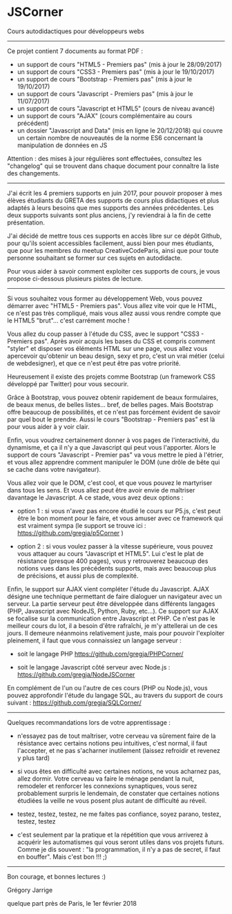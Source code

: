 # JSCorner
Cours autodidactiques pour développeurs webs

------

Ce projet contient 7 documents au format PDF :

- un support de cours "HTML5 - Premiers pas" (mis à jour le 28/09/2017)
- un support de cours "CSS3 - Premiers pas" (mis à jour le 19/10/2017)
- un support de cours "Bootstrap - Premiers pas" (mis à jour le 19/10/2017)
- un support de cours "Javascript - Premiers pas" (mis à jour le 11/07/2017)
- un support de cours "Javascript et HTML5" (cours de niveau avancé)
- un support de cours "AJAX" (cours complémentaire au cours précédent)
- un dossier "Javascript and Data" (mis en ligne le 20/12/2018) qui couvre
  un certain nombre de nouveautés de la norme ES6 concernant la manipulation
  de données en JS 

Attention : des mises à jour régulières sont effectuées, consultez les "changelog" qui se trouvent dans chaque document pour connaître la liste des changements.

-------

J'ai écrit les 4 premiers supports en juin 2017, pour pouvoir proposer à mes élèves étudiants du GRETA des supports de cours plus didactiques et plus adaptés à leurs besoins que mes supports des années précédentes. Les deux supports suivants sont plus anciens, j'y reviendrai à la fin de cette présentation.

J'ai décidé de mettre tous ces supports en accès libre sur ce dépôt Github, pour qu'ils soient accessibles facilement, aussi bien pour mes étudiants, que pour les membres du meetup CreativeCodeParis, ainsi que pour toute personne souhaitant se former sur ces sujets en autodidacte.

Pour vous aider à savoir comment exploiter ces supports de cours, je vous propose ci-dessous plusieurs pistes de lecture.

---------

Si vous souhaitez vous former au développement Web, vous pouvez démarrer avec "HTML5 - Premiers pas". Vous allez vite voir que le HTML, ce n'est pas très compliqué, mais vous allez aussi vous rendre compte que le HTML5 "brut"... c'est carrément moche !

Vous allez du coup passer à l'étude du CSS, avec le support "CSS3 - Premiers pas". Après avoir acquis les bases du CSS et compris comment "styler" et disposer vos éléments HTML sur une page, vous allez vous apercevoir qu'obtenir un beau design, sexy et pro, c'est un vrai métier (celui de webdesigner), et que ce n'est peut être pas votre priorité.

Heureusement il existe des projets comme Bootstrap (un framework CSS développé par Twitter) pour vous secourir.

Grâce à Bootstrap, vous pouvez obtenir rapidement de beaux formulaires, de beaux menus, de belles listes... bref, de belles pages. Mais Bootstrap offre  beaucoup de possibilités, et ce n'est pas forcément évident de savoir par quel bout le prendre. Aussi le cours "Bootstrap - Premiers pas" est là pour vous aider à y voir clair.

Enfin, vous voudrez certainement donner à vos pages de l'interactivité, du  dynamisme, et ça il n'y a que Javascript qui peut vous l'apporter. Alors le support de cours "Javascript - Premier pas" va vous mettre le pied à l'étrier, et vous allez apprendre comment manipuler le DOM (une drôle de bête qui se cache dans votre navigateur).

Vous allez voir que le DOM, c'est cool, et que vous pouvez le martyriser dans tous les sens. Et vous allez peut être avoir envie de maîtriser davantage le Javascript. A ce stade, vous avez deux options :

- option 1 : si vous n'avez pas encore étudié le cours sur P5.js, c'est peut être le bon moment pour le faire, et vous amuser avec ce framework qui est vraiment sympa (le support se trouve ici : https://github.com/gregja/p5Corner )

- option 2 : si vous voulez passer à la vitesse supérieure, vous pouvez vous attaquer au cours "Javascript et HTML5". Lui c'est le plat de résistance (presque 400 pages), vous y retrouverez beaucoup des notions vues dans les précédents  supports, mais avec beaucoup plus de précisions, et aussi plus de complexité.

Enfin, le support sur AJAX vient compléter l'étude du Javascript. AJAX désigne une technique permettant de faire dialoguer un navigateur avec un serveur. La partie serveur peut être développée dans différents langages (PHP, Javascript avec NodeJS, Python, Ruby, etc...). Ce support sur AJAX se focalise sur la communication entre Javascript et PHP. Ce n'est pas le meilleur cours du lot, il a besoin d'être rafraîchi, je m'y attellerai un de ces jours. Il demeure néanmoins relativement juste, mais pour pouvoir l'exploiter pleinement, il faut que vous connaissiez un langage serveur :

- soit le langage PHP
https://github.com/gregja/PHPCorner/

- soit le langage Javascript côté serveur avec Node.js :
https://github.com/gregja/NodeJSCorner

En complément de l'un ou l'autre de ces cours (PHP ou Node.js), vous pouvez approfondir l'étude du langage SQL, au travers du support de cours suivant :
https://github.com/gregja/SQLCorner/


--------

Quelques recommandations lors de votre apprentissage :

- n'essayez pas de tout maîtriser, votre cerveau va sûrement faire de la résistance avec certains notions peu intuitives, c'est normal, il faut l'accepter, et ne pas s'acharner inutilement (laissez refroidir et revenez y plus tard)

- si vous êtes en difficulté avec certaines notions, ne vous acharnez pas, allez dormir. Votre cerveau va faire le ménage pendant la nuit, remodeler et renforcer les connexions synaptiques, vous serez probablement surpris le lendemain, de constater que certaines notions étudiées la veille ne vous posent plus autant de difficulté au réveil.

- testez, testez, testez, ne me faites pas confiance, soyez parano, testez, testez, testez

- c'est seulement par la pratique et la répétition que vous arriverez à acquérir les automatismes qui vous seront utiles dans vos projets futurs. Comme je dis souvent : "la programmation, il n'y a pas de secret, il faut en bouffer". Mais c'est bon !!! ;)


--------

Bon courage, et bonnes lectures :)

Grégory Jarrige

quelque part près de Paris,
le 1er février 2018
